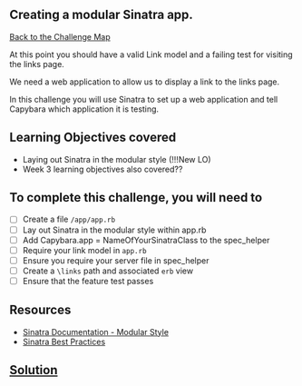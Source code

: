 ## Creating a modular Sinatra app.

[Back to the Challenge Map](0_challenge_map.md)

At this point you should have a valid Link model and a failing test for visiting the links page.

We need a web application to allow us to display a link to the links page.

In this challenge you will use Sinatra to set up a web application and tell Capybara which application it is testing.

## Learning Objectives covered

* Laying out Sinatra in the modular style (!!!New LO)
* Week 3 learning objectives also covered??

## To complete this challenge, you will need to

- [ ] Create a file `/app/app.rb`
- [ ] Lay out Sinatra in the modular style within app.rb
- [ ] Add Capybara.app = NameOfYourSinatraClass to the spec_helper
- [ ] Require your link model in `app.rb`
- [ ] Ensure you require your server file in spec_helper
- [ ] Create a `\links` path and associated `erb` view
- [ ] Ensure that the feature test passes

## Resources

* [Sinatra Documentation - Modular Style](http://www.sinatrarb.com/intro.html#Sinatra::Base%20-%20Middleware,%20Libraries,%20and%20Modular%20Apps)
* [Sinatra Best Practices](http://blog.carbonfive.com/2013/06/24/sinatra-best-practices-part-one/)

## [Solution](solutions/10.md)
